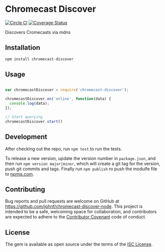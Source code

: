 # Chromecast Discover

[![Circle CI](https://circleci.com/gh/johnf/chromecast-discover-node.svg?style=svg)](https://circleci.com/gh/johnf/netflix-login-node)
[![Coverage Status](https://coveralls.io/repos/johnf/chromecast-discover-node/badge.svg?branch=master&service=github)](https://coveralls.io/github/johnf/netflix-login-node?branch=master)

Discovers Cromecasts via mdns

## Installation

``` bash
npm install chromecast-discover
```

## Usage

``` javascript

var chromecastDiscover = require('chromecast-discover');

chromecastDiscover.on('online', function(data) {
  console.log(data);
});

// Start querying
chromecastDiscover.start()
```

## Development

After checking out the repo, run `npm test` to run the tests.

To release a new version, update the version number in `package.json`, and then run `npm version major|minor`, which will create a git tag for the version, push git commits and tags. Finally run `npm publish` ro push the modulfe file to [npmjs.com](https://npmjs.com).

## Contributing

Bug reports and pull requests are welcome on GitHub at https://github.com/johnf/chromecast-discover-node. This project is intended to be a safe, welcoming space for collaboration, and contributors are expected to adhere to the [Contributor Covenant](contributor-covenant.org) code of conduct.

## License

The gem is available as open source under the terms of the [ISC License](http://opensource.org/licenses/ISC).
